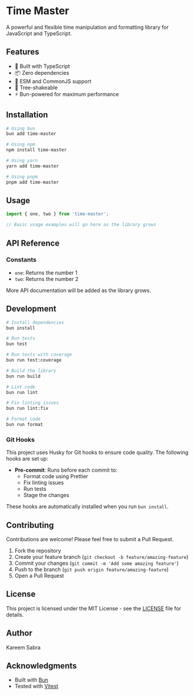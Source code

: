 # Time Master

A powerful and flexible time manipulation and formatting library for JavaScript and TypeScript.

## Features

- 🚀 Built with TypeScript
- 📦 Zero dependencies
- 🔄 ESM and CommonJS support
- 🎯 Tree-shakeable
- ⚡ Bun-powered for maximum performance

## Installation

```bash
# Using bun
bun add time-master

# Using npm
npm install time-master

# Using yarn
yarn add time-master

# Using pnpm
pnpm add time-master
```

## Usage

```typescript
import { one, two } from 'time-master';

// Basic usage examples will go here as the library grows
```

## API Reference

### Constants

- `one`: Returns the number 1
- `two`: Returns the number 2

More API documentation will be added as the library grows.

## Development

```bash
# Install dependencies
bun install

# Run tests
bun test

# Run tests with coverage
bun run test:coverage

# Build the library
bun run build

# Lint code
bun run lint

# Fix linting issues
bun run lint:fix

# Format code
bun run format
```

### Git Hooks

This project uses Husky for Git hooks to ensure code quality. The following hooks are set up:

- **Pre-commit**: Runs before each commit to:
    - Format code using Prettier
    - Fix linting issues
    - Run tests
    - Stage the changes

These hooks are automatically installed when you run `bun install`.

## Contributing

Contributions are welcome! Please feel free to submit a Pull Request.

1. Fork the repository
2. Create your feature branch (`git checkout -b feature/amazing-feature`)
3. Commit your changes (`git commit -m 'Add some amazing feature'`)
4. Push to the branch (`git push origin feature/amazing-feature`)
5. Open a Pull Request

## License

This project is licensed under the MIT License - see the [LICENSE](LICENSE) file for details.

## Author

Kareem Sabra

## Acknowledgments

- Built with [Bun](https://bun.sh/)
- Tested with [Vitest](https://vitest.dev/)
